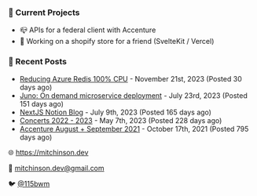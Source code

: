 ### 📌 Current Projects
- 📪 APIs for a federal client with Accenture
- 🛒 Working on a shopify store for a friend (SvelteKit / Vercel)

### 📝 Recent Posts

- [Reducing Azure Redis 100% CPU](https://blog.mitchinson.dev/redis-cpu) - November 21st, 2023 (Posted 30 days ago)
- [Juno: On demand microservice deployment](https://blog.mitchinson.dev/juno) - July 23rd, 2023 (Posted 151 days ago)
- [NextJS Notion Blog](https://blog.mitchinson.dev/blog-2023) - July 9th, 2023 (Posted 165 days ago)
- [Concerts 2022 - 2023](https://blog.mitchinson.dev/concerts-2023) - May 7th, 2023 (Posted 228 days ago)
- [Accenture August + September 2021](https://blog.mitchinson.dev/pillar/aug-sep-21) - October 17th, 2021 (Posted 795 days ago)

🌐 https://mitchinson.dev

💌 mitchinson.dev@gmail.com

🐦 [@115bwm](https://twitter.com/115bwm)
